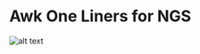 # Awk One Liners for NGS

![alt text](http://images.slideplayer.com/16/5024548/slides/slide_6.jpg "AWK")

